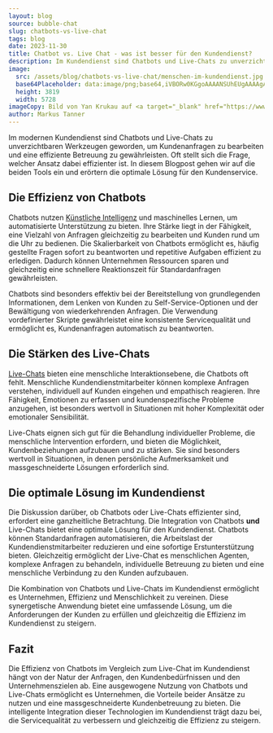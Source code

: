 ```yaml
---
layout: blog
source: bubble-chat
slug: chatbots-vs-live-chat
tags: blog
date: 2023-11-30
title: Chatbot vs. Live Chat - was ist besser für den Kundendienst?
description: Im Kundendienst sind Chatbots und Live-Chats zu unverzichtbaren Werkzeugen geworden, um Kundenanfragen zu beantworten. Doch welcher Ansatz ist effizienter?
image:
  src: /assets/blog/chatbots-vs-live-chat/menschen-im-kundendienst.jpg
  base64Placeholder: data:image/png;base64,iVBORw0KGgoAAAANSUhEUgAAAAgAAAAFCAIAAAD38zoCAAAACXBIWXMAAAsTAAALEwEAmpwYAAAAiElEQVR4nAF9AIL/APT19Pn5+f7//25tXtTUzuHj36mqnZGThgDz9vXw8u/3+POvraLf39fr7OvExsK9wLkAt7Sug3lvqqukqqiempqRhIJ9g3VmdXJrAC0rKAsAAIp/d56UfZuXkHRnWCwfFxYRCgAvLymXiXjUxrK7qofFtp6hkHw8LRQLBwBJCUZs4HuiuwAAAABJRU5ErkJggg==
  height: 3819
  width: 5728
imageCopy: Bild von Yan Krukau auf <a target="_blank" href="https://www.pexels.com/de-de/foto/menschen-buro-arbeiten-frauen-8867432/">Pexels</a>
author: Markus Tanner
---
```


Im modernen Kundendienst sind Chatbots und Live-Chats zu unverzichtbaren Werkzeugen geworden, um Kundenanfragen zu bearbeiten und eine effiziente Betreuung zu gewährleisten. Oft stellt sich die Frage, welcher Ansatz dabei effizienter ist. In diesem Blogpost gehen wir auf die beiden Tools ein und erörtern die optimale Lösung für den Kundenservice.

## Die Effizienz von Chatbots

Chatbots nutzen [Künstliche Intelligenz](/glossar/kuenstliche-intelligenz-ki) und maschinelles Lernen, um automatisierte Unterstützung zu bieten. Ihre Stärke liegt in der Fähigkeit, eine Vielzahl von Anfragen gleichzeitig zu bearbeiten und Kunden rund um die Uhr zu bedienen. Die Skalierbarkeit von Chatbots ermöglicht es, häufig gestellte Fragen sofort zu beantworten und repetitive Aufgaben effizient zu erledigen. Dadurch können Unternehmen Ressourcen sparen und gleichzeitig eine schnellere Reaktionszeit für Standardanfragen gewährleisten.

Chatbots sind besonders effektiv bei der Bereitstellung von grundlegenden Informationen, dem Lenken von Kunden zu Self-Service-Optionen und der Bewältigung von wiederkehrenden Anfragen. Die Verwendung vordefinierter Skripte gewährleistet eine konsistente Servicequalität und ermöglicht es, Kundenanfragen automatisch zu beantworten.

## Die Stärken des Live-Chats

[Live-Chats](/angebot/chatbots/live-chat) bieten eine menschliche Interaktionsebene, die Chatbots oft fehlt. Menschliche Kundendienstmitarbeiter können komplexe Anfragen verstehen, individuell auf Kunden eingehen und empathisch reagieren. Ihre Fähigkeit, Emotionen zu erfassen und kundenspezifische Probleme anzugehen, ist besonders wertvoll in Situationen mit hoher Komplexität oder emotionaler Sensibilität.

Live-Chats eignen sich gut für die Behandlung individueller Probleme, die menschliche Intervention erfordern, und bieten die Möglichkeit, Kundenbeziehungen aufzubauen und zu stärken. Sie sind besonders wertvoll in Situationen, in denen persönliche Aufmerksamkeit und massgeschneiderte Lösungen erforderlich sind.

## Die optimale Lösung im Kundendienst

Die Diskussion darüber, ob Chatbots oder Live-Chats effizienter sind, erfordert eine ganzheitliche Betrachtung. Die Integration von Chatbots **und** Live-Chats bietet eine optimale Lösung für den Kundendienst. Chatbots können Standardanfragen automatisieren, die Arbeitslast der Kundendienstmitarbeiter reduzieren und eine sofortige Erstunterstützung bieten. Gleichzeitig ermöglicht der Live-Chat es menschlichen Agenten, komplexe Anfragen zu behandeln, individuelle Betreuung zu bieten und eine menschliche Verbindung zu den Kunden aufzubauen.

Die Kombination von Chatbots und Live-Chats im Kundendienst ermöglicht es Unternehmen, Effizienz und Menschlichkeit zu vereinen. Diese synergetische Anwendung bietet eine umfassende Lösung, um die Anforderungen der Kunden zu erfüllen und gleichzeitig die Effizienz im Kundendienst zu steigern.

## Fazit

Die Effizienz von Chatbots im Vergleich zum Live-Chat im Kundendienst hängt von der Natur der Anfragen, den Kundenbedürfnissen und den Unternehmenszielen ab. Eine ausgewogene Nutzung von Chatbots und Live-Chats ermöglicht es Unternehmen, die Vorteile beider Ansätze zu nutzen und eine massgeschneiderte Kundenbetreuung zu bieten. Die intelligente Integration dieser Technologien im Kundendienst trägt dazu bei, die Servicequalität zu verbessern und gleichzeitig die Effizienz zu steigern.
